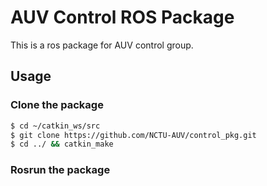 # AUV Control ROS Package
This is a ros package for AUV control group.

## Usage
### Clone the package
``` bash
$ cd ~/catkin_ws/src
$ git clone https://github.com/NCTU-AUV/control_pkg.git
$ cd ../ && catkin_make
```


### Rosrun the package
